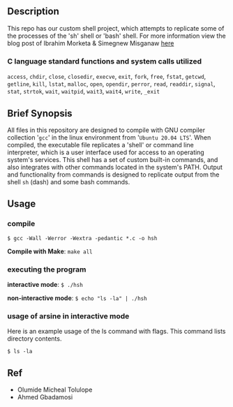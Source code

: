 ## Description

This repo has our custom shell project, which attempts to replicate some of the
processes of the 'sh' shell or 'bash' shell.
For more information view the blog post of Ibrahim Morketa & Simegnew Misganaw
[here](https://medium.com/@ibrahimbsc8/simple-shell-a-custom-shell-command-line-interpreter-a0d11d5b219f)

### C language standard functions and system calls utilized

`access`, `chdir`, `close`, `closedir`, `execve`, `exit`, `fork`,
`free`, `fstat`, `getcwd`, `getline`, `kill`, `lstat`, `malloc`,
`open`, `opendir`, `perror`, `read`, `readdir`, `signal`, `stat`,
`strtok`, `wait`, `waitpid`, `wait3`, `wait4`, `write`, `_exit`

## Brief Synopsis

All files in this repository are designed to compile with GNU compiler
collection '`gcc`' in the linux environment from '`Ubuntu 20.04
LTS`'.  When compiled, the executable file replicates a 'shell' or command line
interpreter, which is a user interface used for access to an operating system's
services.  This shell has a set of custom built-in commands, and also integrates
with other commands located in the system's PATH.  Output and functionality from
commands is designed to replicate output from the shell `sh` (dash) and some
bash commands.

## Usage

### compile

```
$ gcc -Wall -Werror -Wextra -pedantic *.c -o hsh
```

**Compile with Make**: `make all`

### executing the program

**interactive mode**: `$ ./hsh`

**non-interactive mode**: `$ echo "ls -la" | ./hsh`

### usage of arsine in interactive mode

Here is an example usage of the ls
command with flags.  This command lists directory contents.

```
$ ls -la
```
                                                         

## Ref
* Olumide Micheal Tolulope
* Ahmed Gbadamosi
